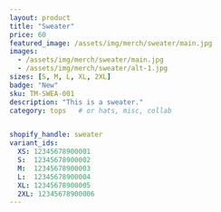 ```yaml
---
layout: product
title: "Sweater"
price: 60
featured_image: /assets/img/merch/sweater/main.jpg
images:
  - /assets/img/merch/sweater/main.jpg
  - /assets/img/merch/sweater/alt-1.jpg
sizes: [S, M, L, XL, 2XL]
badge: "New"
sku: TM-SWEA-001
description: "This is a sweater."
category: tops   # or hats, misc, collab


shopify_handle: sweater
variant_ids:
  XS: 12345678900001
  S:  12345678900002
  M:  12345678900003
  L:  12345678900004
  XL: 12345678900005
  2XL: 12345678900006
---
```

